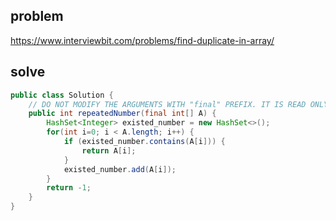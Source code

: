 ## problem
https://www.interviewbit.com/problems/find-duplicate-in-array/

## solve
```java
public class Solution {
    // DO NOT MODIFY THE ARGUMENTS WITH "final" PREFIX. IT IS READ ONLY
    public int repeatedNumber(final int[] A) {
        HashSet<Integer> existed_number = new HashSet<>();
        for(int i=0; i < A.length; i++) {
            if (existed_number.contains(A[i])) {
                return A[i];
            }
            existed_number.add(A[i]);
        }
        return -1;
    }
}

```